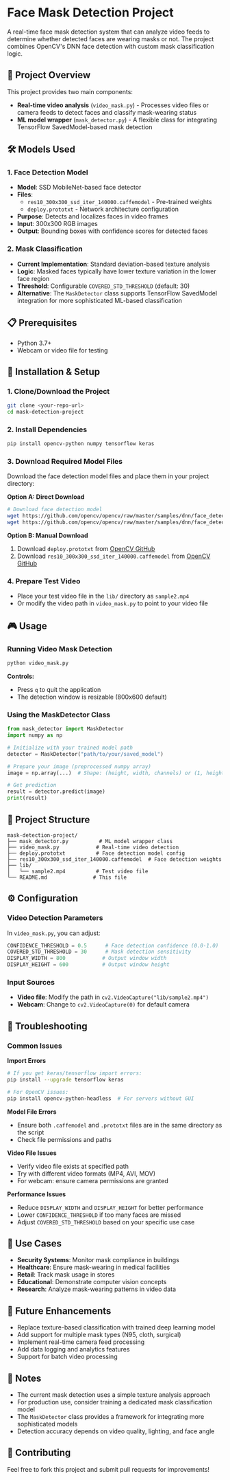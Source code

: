 # Face Mask Detection Project

A real-time face mask detection system that can analyze video feeds to determine whether detected faces are wearing masks or not. The project combines OpenCV's DNN face detection with custom mask classification logic.

## 🎯 Project Overview

This project provides two main components:
- **Real-time video analysis** (`video_mask.py`) - Processes video files or camera feeds to detect faces and classify mask-wearing status
- **ML model wrapper** (`mask_detector.py`) - A flexible class for integrating TensorFlow SavedModel-based mask detection

## 🛠️ Models Used

### 1. Face Detection Model
- **Model**: SSD MobileNet-based face detector
- **Files**: 
  - `res10_300x300_ssd_iter_140000.caffemodel` - Pre-trained weights
  - `deploy.prototxt` - Network architecture configuration
- **Purpose**: Detects and localizes faces in video frames
- **Input**: 300x300 RGB images
- **Output**: Bounding boxes with confidence scores for detected faces

### 2. Mask Classification
- **Current Implementation**: Standard deviation-based texture analysis
- **Logic**: Masked faces typically have lower texture variation in the lower face region
- **Threshold**: Configurable `COVERED_STD_THRESHOLD` (default: 30)
- **Alternative**: The `MaskDetector` class supports TensorFlow SavedModel integration for more sophisticated ML-based classification

## 📋 Prerequisites

- Python 3.7+
- Webcam or video file for testing

## 🚀 Installation & Setup

### 1. Clone/Download the Project
```bash
git clone <your-repo-url>
cd mask-detection-project
```

### 2. Install Dependencies
```bash
pip install opencv-python numpy tensorflow keras
```

### 3. Download Required Model Files
Download the face detection model files and place them in your project directory:

**Option A: Direct Download**
```bash
# Download face detection model
wget https://github.com/opencv/opencv/raw/master/samples/dnn/face_detector/deploy.prototxt
wget https://github.com/opencv/opencv/raw/master/samples/dnn/face_detector/res10_300x300_ssd_iter_140000.caffemodel
```

**Option B: Manual Download**
1. Download `deploy.prototxt` from [OpenCV GitHub](https://github.com/opencv/opencv/blob/master/samples/dnn/face_detector/deploy.prototxt)
2. Download `res10_300x300_ssd_iter_140000.caffemodel` from [OpenCV GitHub](https://github.com/opencv/opencv/blob/master/samples/dnn/face_detector/res10_300x300_ssd_iter_140000.caffemodel)

### 4. Prepare Test Video
- Place your test video file in the `lib/` directory as `sample2.mp4`
- Or modify the video path in `video_mask.py` to point to your video file

## 🎮 Usage

### Running Video Mask Detection
```bash
python video_mask.py
```

**Controls:**
- Press `q` to quit the application
- The detection window is resizable (800x600 default)

### Using the MaskDetector Class
```python
from mask_detector import MaskDetector
import numpy as np

# Initialize with your trained model path
detector = MaskDetector("path/to/your/saved_model")

# Prepare your image (preprocessed numpy array)
image = np.array(...)  # Shape: (height, width, channels) or (1, height, width, channels)

# Get prediction
result = detector.predict(image)
print(result)
```

## 📁 Project Structure
```
mask-detection-project/
├── mask_detector.py          # ML model wrapper class
├── video_mask.py            # Real-time video detection
├── deploy.prototxt          # Face detection model config
├── res10_300x300_ssd_iter_140000.caffemodel  # Face detection weights
├── lib/
│   └── sample2.mp4          # Test video file
└── README.md               # This file
```

## ⚙️ Configuration

### Video Detection Parameters
In `video_mask.py`, you can adjust:

```python
CONFIDENCE_THRESHOLD = 0.5      # Face detection confidence (0.0-1.0)
COVERED_STD_THRESHOLD = 30      # Mask detection sensitivity
DISPLAY_WIDTH = 800            # Output window width
DISPLAY_HEIGHT = 600           # Output window height
```

### Input Sources
- **Video file**: Modify the path in `cv2.VideoCapture("lib/sample2.mp4")`
- **Webcam**: Change to `cv2.VideoCapture(0)` for default camera

## 🔧 Troubleshooting

### Common Issues

**Import Errors**
```bash
# If you get keras/tensorflow import errors:
pip install --upgrade tensorflow keras

# For OpenCV issues:
pip install opencv-python-headless  # For servers without GUI
```

**Model File Errors**
- Ensure both `.caffemodel` and `.prototxt` files are in the same directory as the script
- Check file permissions and paths

**Video File Issues**
- Verify video file exists at specified path
- Try with different video formats (MP4, AVI, MOV)
- For webcam: ensure camera permissions are granted

**Performance Issues**
- Reduce `DISPLAY_WIDTH` and `DISPLAY_HEIGHT` for better performance
- Lower `CONFIDENCE_THRESHOLD` if too many faces are missed
- Adjust `COVERED_STD_THRESHOLD` based on your specific use case

## 🎯 Use Cases

- **Security Systems**: Monitor mask compliance in buildings
- **Healthcare**: Ensure mask-wearing in medical facilities  
- **Retail**: Track mask usage in stores
- **Educational**: Demonstrate computer vision concepts
- **Research**: Analyze mask-wearing patterns in video data

## 🔮 Future Enhancements

- Replace texture-based classification with trained deep learning model
- Add support for multiple mask types (N95, cloth, surgical)
- Implement real-time camera feed processing
- Add data logging and analytics features
- Support for batch video processing

## 📝 Notes

- The current mask detection uses a simple texture analysis approach
- For production use, consider training a dedicated mask classification model
- The `MaskDetector` class provides a framework for integrating more sophisticated models
- Detection accuracy depends on video quality, lighting, and face angle

## 🤝 Contributing

Feel free to fork this project and submit pull requests for improvements!
